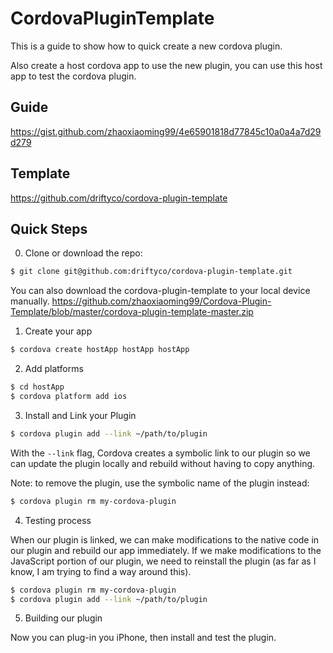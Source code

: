 # CordovaPluginTemplate
This is a guide to show how to quick create a new cordova plugin.

Also create a host cordova app to use the new plugin, you can use this host app to test the cordova plugin.



## Guide
https://gist.github.com/zhaoxiaoming99/4e65901818d77845c10a0a4a7d29d279


## Template
https://github.com/driftyco/cordova-plugin-template


## Quick Steps

0. Clone or download the repo:

```bash
$ git clone git@github.com:driftyco/cordova-plugin-template.git
```

You can also download the cordova-plugin-template to your local device manually.
https://github.com/zhaoxiaoming99/Cordova-Plugin-Template/blob/master/cordova-plugin-template-master.zip


1. Create your app

```bash
$ cordova create hostApp hostApp hostApp
```


2. Add platforms

```bash
$ cd hostApp
$ cordova platform add ios
```


3. Install and Link your Plugin

```bash
$ cordova plugin add --link ~/path/to/plugin
```

With the `--link` flag, Cordova creates a symbolic link to our plugin so we can update the plugin locally and rebuild without having to copy anything.

Note: to remove the plugin, use the symbolic name of the plugin instead:

```bash
$ cordova plugin rm my-cordova-plugin
```

4. Testing process

When our plugin is linked, we can make modifications to the native code in our plugin and rebuild our app immediately. If we make modifications to the JavaScript portion of our plugin, we need to reinstall the plugin (as far as I know, I am trying to find a way around this).

```bash
$ cordova plugin rm my-cordova-plugin
$ cordova plugin add --link ~/path/to/plugin
```

5. Building our plugin

Now you can plug-in you iPhone, then install and test the plugin.
